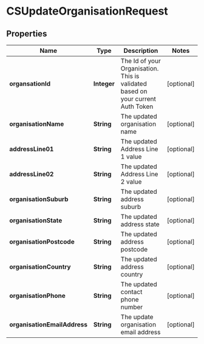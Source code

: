 
# CSUpdateOrganisationRequest

## Properties
Name | Type | Description | Notes
------------ | ------------- | ------------- | -------------
**organsationId** | **Integer** | The Id of your Organisation.  This is validated based on your current Auth Token |  [optional]
**organisationName** | **String** | The updated organisation name |  [optional]
**addressLine01** | **String** | The updated Address Line 1 value |  [optional]
**addressLine02** | **String** | The updated Address Line 2 value |  [optional]
**organisationSuburb** | **String** | The updated address suburb |  [optional]
**organisationState** | **String** | The updated address state |  [optional]
**organisationPostcode** | **String** | The updated address postcode |  [optional]
**organisationCountry** | **String** | The updated address country |  [optional]
**organisationPhone** | **String** | The updated contact phone number |  [optional]
**organisationEmailAddress** | **String** | The update organisation email address |  [optional]



